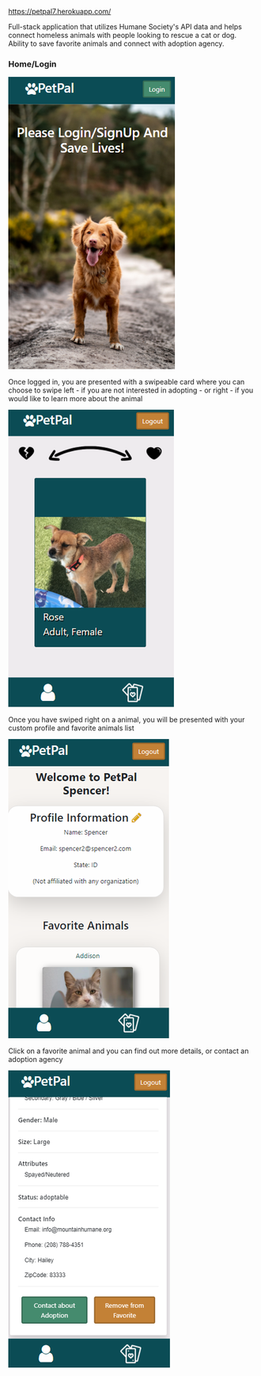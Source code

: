 https://petpal7.herokuapp.com/

Full-stack application that utilizes Humane Society's API data and helps connect homeless animals with people looking to rescue a cat or dog.
Ability to save favorite animals and connect with adoption agency.

### Home/Login

![Login](https://raw.githubusercontent.com/SpencerLeBard/PetPal/dev/clientsrc/src/assets/Home.PNG)

Once logged in, you are presented with a swipeable card where you can choose to swipe left - if you are not interested in adopting - or right - if you would like to learn more about the animal

![Swipe Page](https://raw.githubusercontent.com/SpencerLeBard/PetPal/dev/clientsrc/src/assets/Swipe%20Page.PNG)

Once you have swiped right on a animal, you will be presented with your custom profile and favorite animals list

![Profile](https://raw.githubusercontent.com/SpencerLeBard/PetPal/dev/clientsrc/src/assets/Profile.PNG)

Click on a favorite animal and you can find out more details, or contact an adoption agency

![Details](https://raw.githubusercontent.com/SpencerLeBard/PetPal/dev/clientsrc/src/assets/Details2.PNG)

